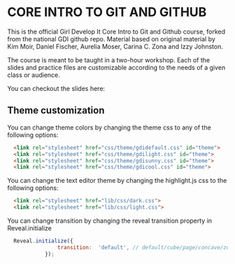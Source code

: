 # CORE INTRO TO GIT AND GITHUB
This is the official Girl Develop It Core Intro to Git and Github course, forked from the national GDI github repo. Material based on original material by Kim Moir, Daniel Fischer, Aurelia Moser, Carina C. Zona and Izzy Johnston.

The course is meant to be taught in a two-hour workshop. Each of the slides and practice files are customizable according to the needs of a given class or audience.

You can checkout the slides here:

## Theme customization

You can change theme colors by changing the theme css to any of the following options:
```html
  <link rel="stylesheet" href="css/theme/gdidefault.css" id="theme">
  <link rel="stylesheet" href="css/theme/gdilight.css" id="theme">
  <link rel="stylesheet" href="css/theme/gdisunny.css" id="theme">
  <link rel="stylesheet" href="css/theme/gdicool.css" id="theme">
```
You can change the text editor theme by changing the highlight.js css to the following options:
```html
  <link rel="stylesheet" href="lib/css/dark.css">
  <link rel="stylesheet" href="lib/css/light.css">
```
You can change transition by changing the reveal transition property in Reveal.initialize
```javascript
  Reveal.initialize({
  				transition:  'default', // default/cube/page/concave/zoom/linear/none
  			});
```
